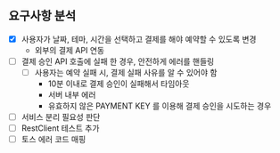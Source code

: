 ## 요구사항 분석

- [x] 사용자가 날짜, 테마, 시간을 선택하고 결제를 해야 예약할 수 있도록 변경
    - 외부의 결제 API 연동
- [ ] 결제 승인 API 호출에 실패 한 경우, 안전하게 에러를 핸들링
    - [ ] 사용자는 예약 실패 시, 결제 실패 사유를 알 수 있어야 함
        - 10분 이내로 결제 승인이 실패해서 타임아웃
        - 서버 내부 에러
        - 유효하지 않은 PAYMENT KEY 를 이용해 결제 승인을 시도하는 경우

- [ ] 서비스 분리 필요성 판단
- [ ] RestClient 테스트 추가
- [ ] 토스 에러 코드 매핑
